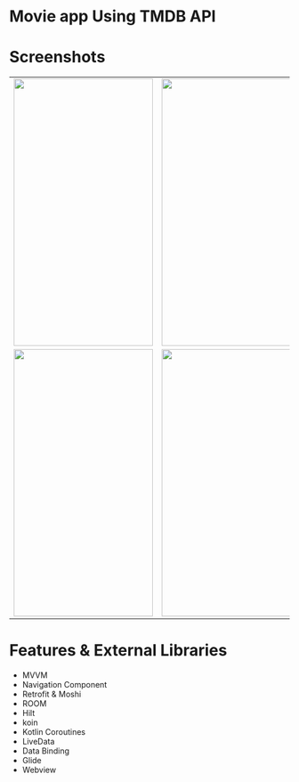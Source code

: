<html>
<head>
<meta charset="utf-8">
</head>
<body>
<h1>Movie app Using TMDB API</h1>
<h1>Screenshots</h1>
<table border="0" cellspacing="20">
  <tbody align="center" >
    <tr >
      <td ><img src="https://s6.uupload.ir/files/1_thjj.jpg" width="250" height="480" alt=""/></td>
      <td><img src="https://s6.uupload.ir/files/2_78ny.jpg" width="250" height="480" alt=""/></td>
    </tr>
    <tr>
      <td><img src="https://s6.uupload.ir/files/3_7uj5.jpg" width="250" height="480" alt=""/></td>
            <td><img src="https://s6.uupload.ir/files/4_gwvg.jpg" width="250" height="480" alt=""/></td>
    </tr>
  </tbody>
</table>
	<h1>Features & External Libraries</h1>
<ul>
  <li>MVVM</li>
  <li>Navigation Component </li>
    <li>Retrofit & Moshi</li>
	<li>ROOM</li>
     <li>Hilt</li>
          <li>koin</li>
     <li>Kotlin Coroutines</li>
     <li>LiveData</li>
     <li>Data Binding</li>
    <li>Glide</li>
        <li>Webview</li>
        
</ul>  
</body>
</html>
